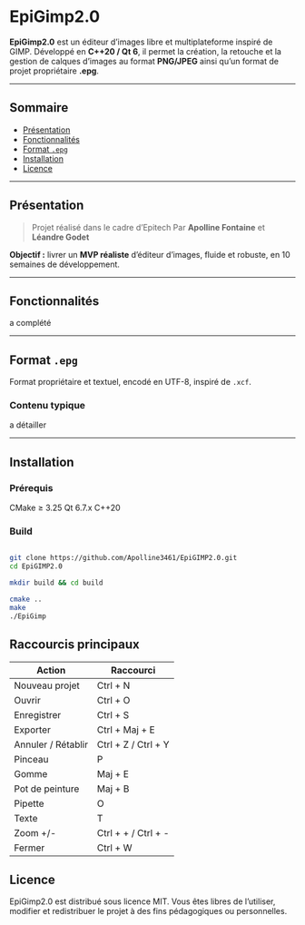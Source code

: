# EpiGimp2.0

**EpiGimp2.0** est un éditeur d’images libre et multiplateforme inspiré de GIMP. 
Développé en **C++20 / Qt 6**, il permet la création, la retouche et la gestion de calques d’images au format **PNG/JPEG** ainsi qu’un format de projet propriétaire **.epg**.

---

## Sommaire
- [Présentation](#-présentation)
- [Fonctionnalités](#-fonctionnalités)
- [Format `.epg`](#-format-epg)
- [Installation](#-installation)
- [Licence](#-licence)

---

## Présentation

> Projet réalisé dans le cadre d’Epitech
> Par **Apolline Fontaine** et **Léandre Godet**

**Objectif :** livrer un **MVP réaliste** d’éditeur d’images, fluide et robuste, en 10 semaines de développement.

---

## Fonctionnalités

a complété

---

## Format `.epg`

Format propriétaire et textuel, encodé en UTF-8, inspiré de `.xcf`.

### Contenu typique

a détailler

---

## Installation

### Prérequis

CMake ≥ 3.25
Qt 6.7.x
C++20

### Build

```bash

git clone https://github.com/Apolline3461/EpiGIMP2.0.git
cd EpiGIMP2.0

mkdir build && cd build

cmake ..
make
./EpiGimp
```

## Raccourcis principaux

| Action | Raccourci |
| --- | --- |
| Nouveau projet | Ctrl + N |
| Ouvrir | Ctrl + O |
| Enregistrer | Ctrl + S |
| Exporter | Ctrl + Maj + E |
| Annuler / Rétablir | Ctrl + Z / Ctrl + Y |
| Pinceau | P |
| Gomme | Maj + E |
| Pot de peinture | Maj + B |
| Pipette | O |
| Texte | T |
| Zoom +/- | Ctrl + + / Ctrl + - |
| Fermer | Ctrl + W |

## Licence

EpiGimp2.0 est distribué sous licence MIT.
Vous êtes libres de l’utiliser, modifier et redistribuer le projet à des fins pédagogiques ou personnelles.
